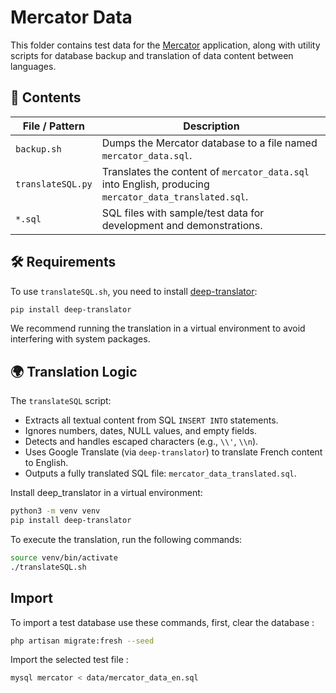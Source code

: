 # Mercator Data

This folder contains test data for the [Mercator](https://github.com/dbarzin/mercator) application,
along with utility scripts for database backup and translation of data content between languages.

## 📁 Contents

| File / Pattern    | Description                                                                                           |
|-------------------|-------------------------------------------------------------------------------------------------------|
| `backup.sh`       | Dumps the Mercator database to a file named `mercator_data.sql`.                                      |
| `translateSQL.py` | Translates the content of `mercator_data.sql` into English, producing `mercator_data_translated.sql`. |
| `*.sql`           | SQL files with sample/test data for development and demonstrations.                                   |

## 🛠 Requirements

To use `translateSQL.sh`, you need to install [deep-translator](https://pypi.org/project/deep-translator/):

```bash
pip install deep-translator
````

We recommend running the translation in a virtual environment to avoid interfering with system packages.

## 🌍 Translation Logic

The `translateSQL` script:

* Extracts all textual content from SQL `INSERT INTO` statements.
* Ignores numbers, dates, NULL values, and empty fields.
* Detects and handles escaped characters (e.g., `\\'`, `\\n`).
* Uses Google Translate (via `deep-translator`) to translate French content to English.
* Outputs a fully translated SQL file: `mercator_data_translated.sql`.

Install deep_translator in a virtual environment:

```bash
python3 -m venv venv
pip install deep-translator
```

To execute the translation, run the following commands:

```bash
source venv/bin/activate
./translateSQL.sh
```

## Import

To import a test database use these commands, first, clear the database :

```bash
php artisan migrate:fresh --seed
```

Import the selected test file :

```bash
mysql mercator < data/mercator_data_en.sql
```

